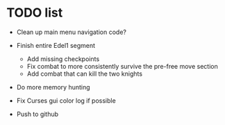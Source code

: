 # TODO list

* Clean up main menu navigation code?
* Finish entire Edel1 segment
    - Add missing checkpoints
    - Fix combat to more consistently survive the pre-free move section
    - Add combat that can kill the two knights
* Do more memory hunting
* Fix Curses gui color log if possible

* Push to github
